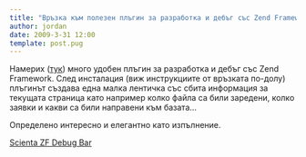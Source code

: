 ```yaml
---
title: "Връзка към полезен плъгин за разработка и дебъг със Zend Framework"
author: jordan
date: 2009-3-31 12:00
template: post.pug
---
```


Намерих
([тук](http://blog.fedecarg.com/2009/03/30/zend-framework-debug-bar/))
много удобен плъгин за разработка и дебъг със Zend Framework. След
инсталация (виж инструкциите от връзката по-долу) плъгинът създава една
малка лентичка със сбита информация за текущата страница като например
колко файла са били заредени, колко заявки и какви са били направени към
базата...

Определено интересно и елегантно като изпълнение.

[Scienta ZF Debug
Bar](http://jokke.dk/software/scientadebugbar "Scienta ZF Debug Bar")
